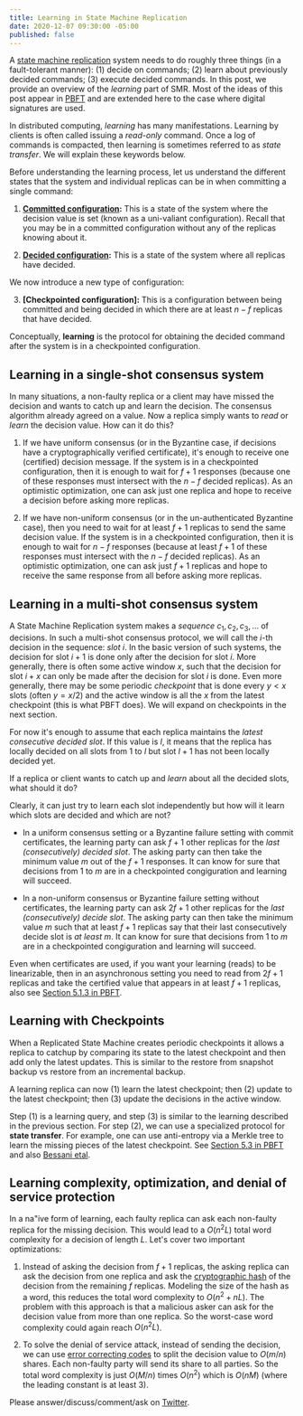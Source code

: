 ```yaml
---
title: Learning in State Machine Replication
date: 2020-12-07 09:30:00 -05:00
published: false
---
```


A [state machine replication](https://decentralizedthoughts.github.io/2019-10-15-consensus-for-state-machine-replication/) system needs to do roughly three things (in a fault-tolerant manner): (1) decide on commands; (2) learn about previously decided commands; (3) execute decided commands. In this post, we provide an overview of the *learning* part of SMR. Most of the ideas of this post appear in [PBFT](https://www.microsoft.com/en-us/research/wp-content/uploads/2017/01/thesis-mcastro.pdf) and are extended here to the case where digital signatures are used.

In distributed computing, *learning* has many manifestations. Learning by clients is often called issuing a *read-only* command. Once a log of commands is compacted, then learning is sometimes referred to as *state transfer*. We will explain these keywords below.

Before understanding the learning process, let us understand the different states that the system and individual replicas can be in when committing a single command:

1. **[Committed configuration](https://decentralizedthoughts.github.io/2019-12-15-asynchrony-uncommitted-lower-bound/):** This is a state of the system where the decision value is set (known as a uni-valiant configuration). Recall that you may be in a committed configuration without any of the replicas knowing about it.

2. **[Decided configuration](https://decentralizedthoughts.github.io/2019-12-15-asynchrony-uncommitted-lower-bound/):** This is a state of the system where all replicas have decided.

We now introduce a new type of configuration:

3. **[Checkpointed configuration]:** This is a configuration between being committed and being decided in which there are at least $n-f$ replicas that have decided.

Conceptually, **learning** is the protocol for obtaining the decided command after the system is in a checkpointed configuration. 

## Learning in a single-shot consensus system

In many situations, a non-faulty replica or a client may have missed the decision and wants to catch up and learn the decision. The consensus algorithm already agreed on a value. Now a replica simply wants to *read* or *learn* the decision value. How can it do this?

1. If we have uniform consensus (or in the Byzantine case, if decisions have a cryptographically verified certificate), it's enough to receive one (certified) decision message. If the system is in a checkpointed configuration, then it is enough to wait for $f+1$ responses (because one of these responses must intersect with the $n-f$ decided replicas). As an optimistic optimization, one can ask just one replica and hope to receive a decision before asking more replicas.

2. If we have non-uniform consensus (or in the un-authenticated Byzantine case), then you need to wait for at least $f+1$ replicas to send the same decision value.  If the system is in a checkpointed configuration, then it is enough to wait for $n-f$ responses (because at least $f+1$ of these responses must intersect with the $n-f$ decided replicas). As an optimistic optimization, one can ask just $f+1$ replicas and hope to receive the same response from all before asking more replicas.


## Learning in a multi-shot consensus system

A State Machine Replication system makes a *sequence* $c_1,c_2,c_3,\dots$ of decisions. In such a multi-shot consensus protocol, we will call the $i$-th decision in the sequence: *slot $i$*. In the basic version of such systems, the decision for slot $i+1$ is done only after the decision for slot $i$. More generally, there is often some active window $x$, such that the decision for slot $i+x$ can only be made after the decision for slot $i$ is done. Even more generally, there may be some periodic *checkpoint* that is done every $y<x$ slots (often $y=x/2)$ and the active window is all the $x$ from the latest checkpoint (this is what PBFT does). We will expand on checkpoints in the next section.

For now it's enough to assume that each replica maintains the *latest consecutive decided slot*. If this value is $l$, it means that the replica has locally decided on all slots from 1 to $l$ but slot $l+1$ has not been locally decided yet. 

If a replica or client wants to catch up and *learn* about all the decided slots, what should it do?

Clearly, it can just try to learn each slot independently but how will it learn which slots are decided and which are not?

- In a uniform consensus setting or a Byzantine failure setting with commit certificates, the learning party can ask $f+1$ other replicas for the *last (consecutively) decided slot*. The asking party can then take the minimum value $m$ out of the $f+1$ responses. It can know for sure that decisions from 1 to $m$ are in a checkpointed congiguration and learning will succeed.

- In a non-uniform consensus or Byzantine failure setting without certificates, the learning party can ask $2f+1$ other replicas for the *last (consecutively) decide slot*. The asking party can then take the minimum value $m$ such that at least $f+1$ replicas say that their last consecutively decide slot is *at least* $m$.  It can know for sure that decisions from 1 to $m$ are in a checkpointed congiguration and learning will succeed.


Even when certificates are used, if you want your learning (reads) to be linearizable, then in an asynchronous setting you need to read from $2f+1$ replicas and take the certified value that appears in at least $f+1$ replicas, also see [Section 5.1.3 in PBFT](https://www.microsoft.com/en-us/research/wp-content/uploads/2017/01/thesis-mcastro.pdf).

## Learning with Checkpoints

When a Replicated State Machine creates periodic checkpoints it allows a replica to catchup by comparing its state to the latest checkpoint and then add only the latest updates. This is similar to the restore from snapshot backup vs restore from an incremental backup.

A learning replica can now (1) learn the latest checkpoint; then (2) update to the latest checkpoint; then (3) update the decisions in the active window.

Step (1) is a learning query, and step (3) is similar to the learning described in the previous section. For step (2), we can use a specialized protocol for **state transfer**. For example, one can use anti-entropy via a Merkle tree to learn the missing pieces of the latest checkpoint. See [Section 5.3 in PBFT](https://www.microsoft.com/en-us/research/wp-content/uploads/2017/01/thesis-mcastro.pdf) and also [Bessani etal](https://www.usenix.org/system/files/conference/atc13/atc13-bessani.pdf). 

## Learning complexity, optimization, and denial of service protection

In a na\"ive form of learning, each faulty replica can ask each non-faulty replica for the missing decision. This would lead to a  $O(n^2 L)$ total word complexity for a decision of length $L$. Let's cover two important optimizations:

1. Instead of asking the decision from $f+1$ replicas, the asking replica can ask the decision from one replica and ask the [cryptographic hash](https://decentralizedthoughts.github.io/2020-08-28-what-is-a-cryptographic-hash-function/) of the decision from the remaining $f$ replicas. Modeling the size of the hash as a word, this reduces the total word complexity to $O(n^2 + n L)$. The problem with this approach is that a malicious asker can ask for the decision value from more than one replica. So the worst-case word complexity could again reach $O(n^2 L)$.

2. To solve the denial of service attack, instead of sending the decision, we can use [error correcting codes](https://users.ece.cmu.edu/~jwylie/pubs/CMU-PDL-03-104.pdf) to split the decision value to $O(m/n)$ shares. Each non-faulty party will send its share to all parties. So the total word complexity is just $O(M/n)$ times $O(n^2)$ which is $O(n M)$ (where the leading constant is at least 3).


Please answer/discuss/comment/ask on [Twitter](...).

